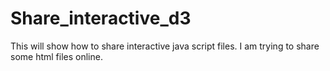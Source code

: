 # Share_interactive_d3
This will show how to share interactive java script files.
I am trying to share some html files online. 
